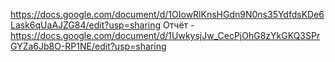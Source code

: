 https://docs.google.com/document/d/1OIowRlKnsHGdn9N0ns35YdfdsKDe6Lask6qUaAJZG84/edit?usp=sharing
Отчёт - https://docs.google.com/document/d/1UwkysjJw_CecPjOhG8zYkGKQ3SPrGYZa6Jb8O-RP1NE/edit?usp=sharing
